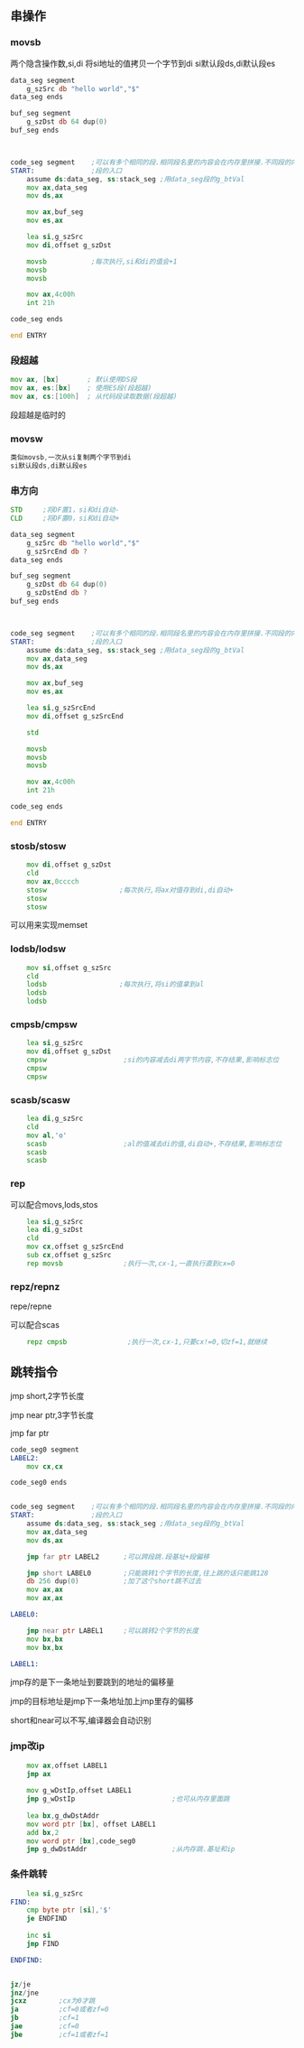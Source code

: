 ## 串操作

### movsb

两个隐含操作数,si,di
	将si地址的值拷贝一个字节到di
	si默认段ds,di默认段es

```asm
data_seg segment
    g_szSrc db "hello world","$"
data_seg ends

buf_seg segment
    g_szDst db 64 dup(0)
buf_seg ends



code_seg segment    ;可以有多个相同的段.相同段名里的内容会在内存里拼接.不同段的内容在内存里不同位置,内存有对齐
START:              ;段的入口
    assume ds:data_seg, ss:stack_seg ;用data_seg段的g_btVal
    mov ax,data_seg
    mov ds,ax

    mov ax,buf_seg
    mov es,ax

    lea si,g_szSrc
    mov di,offset g_szDst

    movsb			;每次执行,si和di的值会+1
    movsb
    movsb

    mov ax,4c00h
    int 21h

code_seg ends       

end ENTRY

```

### 段超越

```asm
mov ax, [bx]       ; 默认使用DS段
mov ax, es:[bx]    ; 使用ES段(段超越)
mov ax, cs:[100h]  ; 从代码段读取数据(段超越)
```

段超越是临时的

### movsw

```asm
类似movsb,一次从si复制两个字节到di
si默认段ds,di默认段es
```

### 串方向

```asm
STD		;将DF置1，si和di自动-
CLD		;将DF置0，si和di自动+

data_seg segment
    g_szSrc db "hello world","$"
    g_szSrcEnd db ?
data_seg ends

buf_seg segment
    g_szDst db 64 dup(0)
    g_szDstEnd db ?
buf_seg ends



code_seg segment    ;可以有多个相同的段.相同段名里的内容会在内存里拼接.不同段的内容在内存里不同位置,内存有对齐
START:              ;段的入口
    assume ds:data_seg, ss:stack_seg ;用data_seg段的g_btVal
    mov ax,data_seg
    mov ds,ax

    mov ax,buf_seg
    mov es,ax

    lea si,g_szSrcEnd
    mov di,offset g_szSrcEnd

    std

    movsb
    movsb
    movsb

    mov ax,4c00h
    int 21h

code_seg ends       

end ENTRY
```

### stosb/stosw

```asm
    mov di,offset g_szDst
    cld
    mov ax,0cccch
    stosw                  ;每次执行,将ax对值存到di,di自动+
    stosw
    stosw
```

可以用来实现memset

### lodsb/lodsw

```asm
    mov si,offset g_szSrc
    cld
    lodsb                  ;每次执行,将si的值拿到al
    lodsb
    lodsb
```

### cmpsb/cmpsw

```asm
    lea si,g_szSrc
    mov di,offset g_szDst
    cmpsw                   ;si的内容减去di两字节内容,不存结果,影响标志位
    cmpsw
    cmpsw
```

### scasb/scasw

```asm
    lea di,g_szSrc
    cld
    mov al,'o'
    scasb                   ;al的值减去di的值,di自动+,不存结果,影响标志位
    scasb
    scasb
```

### rep

可以配合movs,lods,stos

```asm
    lea si,g_szSrc
    lea di,g_szDst
    cld
    mov cx,offset g_szSrcEnd
    sub cx,offset g_szSrc
    rep movsb               ;执行一次,cx-1,一直执行直到cx=0
```

### repz/repnz

repe/repne

可以配合scas

```asm
    repz cmpsb               ;执行一次,cx-1,只要cx!=0,切zf=1,就继续
```

## 跳转指令

jmp short,2字节长度

jmp near ptr,3字节长度

jmp far ptr

```asm
code_seg0 segment
LABEL2:
    mov cx,cx

code_seg0 ends


code_seg segment    ;可以有多个相同的段.相同段名里的内容会在内存里拼接.不同段的内容在内存里不同位置,内存有对齐
START:              ;段的入口
    assume ds:data_seg, ss:stack_seg ;用data_seg段的g_btVal
    mov ax,data_seg
    mov ds,ax

    jmp far ptr LABEL2      ;可以跨段跳.段基址+段偏移

    jmp short LABEL0        ;只能跳转1个字节的长度,往上跳的话只能跳128
    db 256 dup(0)           ;加了这个short跳不过去
    mov ax,ax
    mov ax,ax

LABEL0:

    jmp near ptr LABEL1     ;可以跳转2个字节的长度
    mov bx,bx
    mov bx,bx

LABEL1:
```

jmp存的是下一条地址到要跳到的地址的偏移量

jmp的目标地址是jmp下一条地址加上jmp里存的偏移



short和near可以不写,编译器会自动识别

### jmp改ip

```asm
    mov ax,offset LABEL1
    jmp ax
    
	mov g_wDstIp,offset LABEL1
    jmp g_wDstIp						;也可从内存里面跳
    
	lea bx,g_dwDstAddr
    mov word ptr [bx], offset LABEL1
    add bx,2
    mov word ptr [bx],code_seg0
    jmp g_dwDstAddr						;从内存跳.基址和ip
```

### 条件跳转

```asm
    lea si,g_szSrc
FIND:
    cmp byte ptr [si],'$'
    je ENDFIND
    
    inc si
    jmp FIND 

ENDFIND:


jz/je
jnz/jne
jcxz		;cx为0才跳
ja			;cf=0或者zf=0
jb			;cf=1
jae			;cf=0
jbe			;cf=1或者zf=1
```